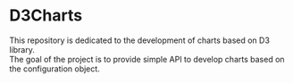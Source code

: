 # D3Charts
This repository is dedicated to the development of charts based on D3 library.  
The goal of the project is to provide simple API to develop charts based on the configuration object.
